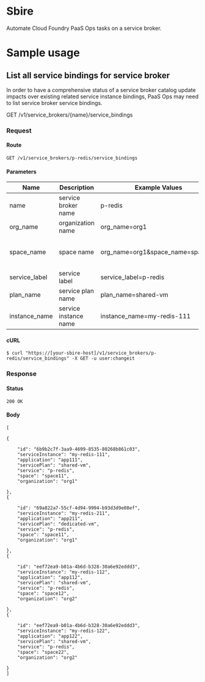 # Sbire

Automate Cloud Foundry PaaS Ops tasks on a service broker.

# Sample usage

## List all service bindings for service broker

In order to have a comprehensive status of a service broker catalog update impacts over existing related service instance bindings, PaaS Ops may need to list service broker service bindings.

GET /v1/service_brokers/{name}/service_bindings

### Request
#### Route
```
GET /v1/service_brokers/p-redis/service_bindings
```
#### Parameters

| Name | Description | Example Values | Valid |
| - | - | - | - |
| name | service broker name | p-redis | |
| org_name | organization name | org_name=org1 | |
| space_name | space name | org_name=org1&space_name=space11 | if org_name and space_name specified |
| service_label | service label | service_label=p-redis | |
| plan_name | service plan name | plan_name=shared-vm | |
| instance_name | service instance name | instance_name=my-redis-111 | |

#### cURL

```shell
$ curl "https://[your-sbire-host]/v1/service_brokers/p-redis/service_bindings" -X GET -u user:changeit
```

### Response
#### Status
```
200 OK
```
#### Body
```shell
[

{

    "id": "6b9b2c7f-3aa9-4699-8535-80268b861c03",
    "serviceInstance": "my-redis-111",
    "application": "app111",
    "servicePlan": "shared-vm",
    "service": "p-redis",
    "space": "space11",
    "organization": "org1"

},
{

    "id": "69a822a7-55cf-4d94-9994-b93d3d9e08ef",
    "serviceInstance": "my-redis-211",
    "application": "app211",
    "servicePlan": "dedicated-vm",
    "service": "p-redis",
    "space": "space11",
    "organization": "org1"

},
{

    "id": "eef72ea9-b01a-4b6d-b328-30a6e92eddd3",
    "serviceInstance": "my-redis-112",
    "application": "app112",
    "servicePlan": "shared-vm",
    "service": "p-redis",
    "space": "space12",
    "organization": "org2"

},
{

    "id": "eef72ea9-b01a-4b6d-b328-30a6e92eddd3",
    "serviceInstance": "my-redis-122",
    "application": "app122",
    "servicePlan": "shared-vm",
    "service": "p-redis",
    "space": "space22",
    "organization": "org2"

}
]
```